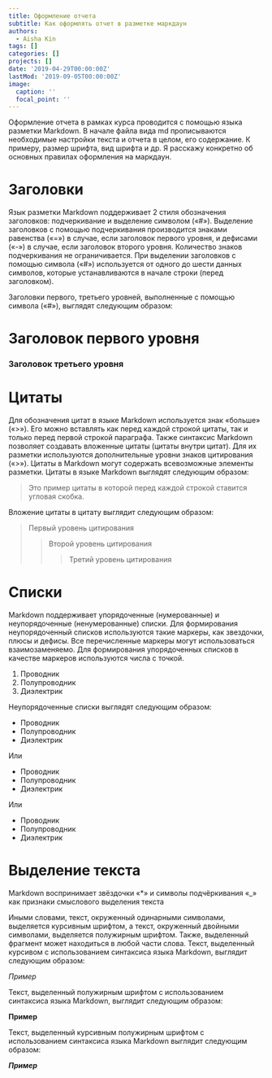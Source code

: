 ```yaml
---
title: Оформление отчета
subtitle: Как оформлять отчет в разметке маркдаун
authors:
  - Aisha Kin
tags: []
categories: []
projects: []
date: '2019-04-29T00:00:00Z'
lastMod: '2019-09-05T00:00:00Z'
image:
  caption: ''
  focal_point: ''
---
```


Оформление отчета в рамках курса проводитcя с помощью языка разметки Markdown.
В начале файла вида md прописываются необходимые настройки текста и отчета в целом, его
содержание. К примеру, размер шрифта, вид шрифта и др.
Я расскажу конкретно об основных правилах оформления на маркдаун.

# Заголовки

Язык разметки Markdown поддерживает 2 стиля обозначения заголовков: подчеркивание и
выделение символом («#»). Выделение заголовков с помощью подчеркивания производится
знаками равенства («=») в случае, если заголовок первого уровня, и дефисами («-») в случае, если
заголовок второго уровня. Количество знаков подчеркивания не ограничивается. При выделении
заголовков с помощью символа («#») используется от одного до шести данных символов, которые
устанавливаются в начале строки (перед заголовком).

Заголовки первого, третьего уровней, выполненные с помощью символа («#»), выглядят
следующим образом:

# Заголовок первого уровня
### Заголовок третьего уровня

# Цитаты

Для обозначения цитат в языке Markdown используется знак «больше» («>»). Его можно вставлять
как перед каждой строкой цитаты, так и только перед первой строкой параграфа. Также синтаксис
Markdown позволяет создавать вложенные цитаты (цитаты внутри цитат). Для их разметки
используются дополнительные уровни знаков цитирования («>»). Цитаты в Markdown могут
содержать всевозможные элементы разметки. Цитаты в языке Markdown выглядят следующим
образом:

>Это пример цитаты
>в которой перед каждой строкой
>ставится угловая скобка.

Вложение цитаты в цитату выглядит следующим образом:

> Первый уровень цитирования
>> Второй уровень цитирования
>>> Третий уровень цитирования

# Списки

Markdown поддерживает упорядоченные (нумерованные) и неупорядоченные (ненумерованные)
списки. Для формирования неупорядоченный списков используются такие маркеры, как
звездочки, плюсы и дефисы. Все перечисленные маркеры могут использоваться
взаимозаменяемо. Для формирования упорядоченных списков в качестве маркеров используются
числа с точкой.

1. Проводник
2. Полупроводник
3. Диэлектрик

Неупорядоченные списки выглядят следующим образом:

* Проводник
* Полупроводник
* Диэлектрик

Или

- Проводник
- Полупроводник
- Диэлектрик

Или

+ Проводник
+ Полупроводник
+ Диэлектрик

# Выделение текста

Markdown воспринимает звёздочки «*» и символы подчёркивания «_» как признаки смыслового
выделения текста

Иными словами, текст, окруженный одинарными символами, выделяется курсивным шрифтом, а
текст, окруженный двойными символами, выделяется полужирным шрифтом. Также, выделенный
фрагмент может находиться в любой части слова. Текст, выделенный курсивом с использованием
синтаксиса языка Markdown, выглядит следующим образом:

*Пример*

Текст, выделенный полужирным шрифтом с использованием синтаксиса языка Markdown,
выглядит следующим образом:


**Пример**

Текст, выделенный курсивным полужирным шрифтом с использованием синтаксиса языка
Markdown выглядит следующим образом:

***Пример***